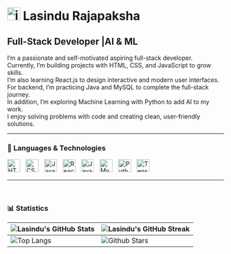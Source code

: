 # <img width="30" height="30" alt="image" src="https://github.com/user-attachments/assets/f2638513-5e31-4cbf-8733-684e555ee668" /> Lasindu Rajapaksha 



**<h2>Full-Stack Developer |AI & ML </h2>** 
I’m a passionate and self-motivated aspiring full-stack developer.  
Currently, I’m building projects with HTML, CSS, and JavaScript to grow skills.  
I’m also learning React.js to design interactive and modern user interfaces.  
For backend, I’m practicing Java and MySQL to complete the full-stack journey.  
In addition, I’m exploring Machine Learning with Python to add AI to my work.  
I enjoy solving problems with code and creating clean, user-friendly solutions.  

  

---

### 🤖 Languages & Technologies

<img 
    align="left" 
    alt="HTML"
    title="HTML" 
    width="30px" 
    style="padding-right: 10px;" 
    src="https://cdn.jsdelivr.net/gh/devicons/devicon@latest/icons/html5/html5-original.svg" 
/>
<img 
    align="left" 
    alt="CSS" 
    title="CSS"
    width="30px" 
    style="padding-right: 10px;" 
    src="https://cdn.jsdelivr.net/gh/devicons/devicon@latest/icons/css3/css3-original.svg" 
/>
<img 
    align="left" 
    alt="JavaScript" 
    title="JavaScript"
    width="30px" 
    style="padding-right: 10px;" 
    src="https://cdn.jsdelivr.net/gh/devicons/devicon@latest/icons/javascript/javascript-original.svg" 
/>

<img 
    align="left" 
    alt="React"
    title="React" 
    width="30px" 
    style="padding-right: 10px;" 
    src="https://cdn.jsdelivr.net/gh/devicons/devicon@latest/icons/react/react-original.svg" 
/>
<img 
    align="left" 
    alt="Java"
    title="Java" 
    width="30px" 
    style="padding-right: 10px;" 
    src="https://cdn.jsdelivr.net/gh/devicons/devicon@latest/icons/java/java-original.svg" 
/>
<img 
    align="left" 
    alt="MySQL"
    title="MySQL" 
    width="30px" 
    style="padding-right: 10px;" 
    src="https://cdn.jsdelivr.net/gh/devicons/devicon@latest/icons/mysql/mysql-original.svg" 
/>
<img 
    align="left" 
    alt="Python" 
    title="Python"
    width="30px" 
    style="padding-right: 10px;" 
    src="https://cdn.jsdelivr.net/gh/devicons/devicon@latest/icons/python/python-original.svg" 
/>
<img 
    align="left" 
    alt="TensorFlow"
    title="TensorFlow (Machine Learning)"
    width="30px" 
    style="padding-right: 10px;" 
    src="https://cdn.jsdelivr.net/gh/devicons/devicon@latest/icons/tensorflow/tensorflow-original.svg" 
/>

<br/>
<br/>

---




  <br>
  
### 📊 Statistics

| ![Lasindu's GitHub Stats](https://github-readme-stats.vercel.app/api?username=clasindu&show_icons=true&theme=tokyonight) | ![Lasindu's GitHub Streak](https://github-readme-streak-stats.herokuapp.com/?user=clasindu&theme=tokyonight) |
| --- | --- |
|![Top Langs](https://github-readme-stats.vercel.app/api/top-langs/?username=clasindu&theme=tokyonight&count_private=true&langs_count=6&layout=compact)|![Github Stars](https://github-readme-stats.vercel.app/api?username=clasindu&show_icons=true&locale=en&count_private=true&hide_rank=true&custom_title=My%20GitHub%20Stats&disable_animations=true&theme=tokyonight) |




